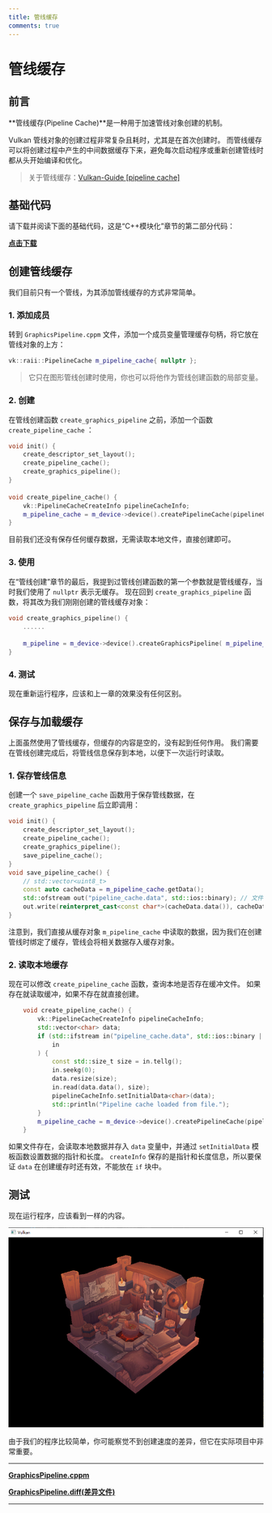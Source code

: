 ```yaml
---
title: 管线缓存
comments: true
---
```

# **管线缓存**

## **前言**

**管线缓存\(Pipeline Cache\)**是一种用于加速管线对象创建的机制。

Vulkan 管线对象的创建过程非常复杂且耗时，尤其是在首次创建时。
而管线缓存可以将创建过程中产生的中间数据缓存下来，避免每次启动程序或重新创建管线时都从头开始编译和优化。

> 关于管线缓存：[Vulkan-Guide \[pipeline cache\]](https://docs.vulkan.org/guide/latest/pipeline_cache.html)

## **基础代码**

请下载并阅读下面的基础代码，这是“C++模块化”章节的第二部分代码：

**[点击下载](../../codes/04/00_cxxmodule/module_code.zip)**

## **创建管线缓存**

我们目前只有一个管线，为其添加管线缓存的方式非常简单。

### 1. 添加成员

转到 `GraphicsPipeline.cppm` 文件，添加一个成员变量管理缓存句柄，将它放在管线对象的上方：

```cpp
vk::raii::PipelineCache m_pipeline_cache{ nullptr };
```

> 它只在图形管线创建时使用，你也可以将他作为管线创建函数的局部变量。

### 2. 创建

在管线创建函数 `create_graphics_pipeline` 之前，添加一个函数 `create_pipeline_cache` ：

```cpp
void init() {
    create_descriptor_set_layout();
    create_pipeline_cache();
    create_graphics_pipeline();
}

void create_pipeline_cache() {
    vk::PipelineCacheCreateInfo pipelineCacheInfo;
    m_pipeline_cache = m_device->device().createPipelineCache(pipelineCacheInfo);
}
```

目前我们还没有保存任何缓存数据，无需读取本地文件，直接创建即可。

### 3. 使用


在“管线创建”章节的最后，我提到过管线创建函数的第一个参数就是管线缓存，当时我们使用了 `nullptr` 表示无缓存。
现在回到 `create_graphics_pipeline` 函数，将其改为我们刚刚创建的管线缓存对象：

```cpp
void create_graphics_pipeline() {
    ......

    m_pipeline = m_device->device().createGraphicsPipeline( m_pipeline_cache, create_info );
}
```

### 4. 测试

现在重新运行程序，应该和上一章的效果没有任何区别。

## **保存与加载缓存**

上面虽然使用了管线缓存，但缓存的内容是空的，没有起到任何作用。
我们需要在管线创建完成后，将管线信息保存到本地，以便下一次运行时读取。

### 1. 保存管线信息

创建一个 `save_pipeline_cache` 函数用于保存管线数据，在 `create_graphics_pipeline` 后立即调用：

```cpp
void init() {
    create_descriptor_set_layout();
    create_pipeline_cache();
    create_graphics_pipeline();
    save_pipeline_cache();
}
void save_pipeline_cache() {
    // std::vector<uint8_t>
    const auto cacheData = m_pipeline_cache.getData();
    std::ofstream out("pipeline_cache.data", std::ios::binary); // 文件后缀任意
    out.write(reinterpret_cast<const char*>(cacheData.data()), cacheData.size());
}
```

注意到，我们直接从缓存对象 `m_pipeline_cache` 中读取的数据，因为我们在创建管线时绑定了缓存，管线会将相关数据存入缓存对象。

### 2. 读取本地缓存

现在可以修改 `create_pipeline_cache` 函数，查询本地是否存在缓冲文件。
如果存在就读取缓冲，如果不存在就直接创建。

```cpp
    void create_pipeline_cache() {
        vk::PipelineCacheCreateInfo pipelineCacheInfo;
        std::vector<char> data;
        if (std::ifstream in("pipeline_cache.data", std::ios::binary | std::ios::ate);
            in
        ) {
            const std::size_t size = in.tellg();
            in.seekg(0);
            data.resize(size);
            in.read(data.data(), size);
            pipelineCacheInfo.setInitialData<char>(data);
            std::println("Pipeline cache loaded from file.");
        }
        m_pipeline_cache = m_device->device().createPipelineCache(pipelineCacheInfo);
    }
```

如果文件存在，会读取本地数据并存入 `data` 变量中，并通过 `setInitialData` 模板函数设置数据的指针和长度。
`createInfo` 保存的是指针和长度信息，所以要保证 `data` 在创建缓存时还有效，不能放在 `if` 块中。

## **测试**

现在运行程序，应该看到一样的内容。

![right_room](../../images/0310/right_room.png)

由于我们的程序比较简单，你可能察觉不到创建速度的差异，但它在实际项目中非常重要。

---

**[GraphicsPipeline.cppm](../../codes/04/11_pipelinecache/GraphicsPipeline.cppm)**

**[GraphicsPipeline.diff\(差异文件\)](../../codes/04/11_pipelinecache/GraphicsPipeline.diff)**

---

